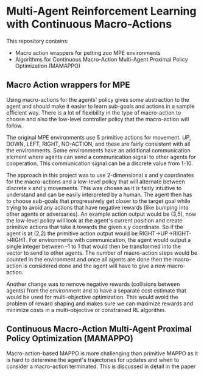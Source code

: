 # Multi-Agent Reinforcement Learning with Continuous Macro-Actions

This repository contains:
- Macro action wrappers for petting zoo MPE environments
- Algorithms for Continuous Macro-Action Multi-Agent Proximal Policy Optimization (MAMAPPO)

## Macro Action wrappers for MPE
Using macro-actions for the agents' policy gives some abstraction to the agent and should make it easier to learn sub-goals and actions in a sample efficient way. There is a lot of flexibility in the type of macro-action to choose and also the low-level controller policy that the macro-action will follow. 

The original MPE environments use 5 primitive actions for movement. UP, DOWN, LEFT, RIGHT, NO-ACTION, and these are fairly consistent with all the environments. Some environments have  an additional communication element where agents can send a communication signal to other agents for cooperation. This communication signal can be a discrete value from 1-10.

The approach in this project was to use 2-dimensional x and y coordinates for the macro-actions and a low-level policy that will alternate between discrete x and y movements. This was chosen as it is fairly intuitive to understand and can be easily interpreted by a human. The agent then has to choose sub-goals that progressively get closer to the target goal while trying to avoid any actions that have negative rewards (like bumping into other agents or adversaries). An example action output would be (3,5), now the low-level policy will look at the agent's current position and create primitive actions that take it towards the given x,y coordinate. So if the agent is at (2,2) the primitive action output would be RIGHT->UP->RIGHT->RIGHT. For environments with communication,  the agent would output a single integer between -1 to 1 that would then be transformed into the vector to send to other agents.  The number of macro-action steps would be counted in the environment and once all agents are done then the macro-action is considered done and the agent will have to give a new macro-action. 

Another change was to remove negative rewards (collisions between agents) from the environment and to have a separate cost estimate that would be used for multi-objective optimization. This would avoid the problem of reward shaping and makes sure we can maximize rewards and minimize costs in a multi-objective  or constrained RL algorithm. 

## Continuous Macro-Action Multi-Agent Proximal Policy Optimization (MAMAPPO)

Macro-action-based MAPPO is more challenging than primitive MAPPO as it is hard to determine the agent's trajectories for updates and when to consider a macro-action terminated. This is discussed in detail in the paper 
